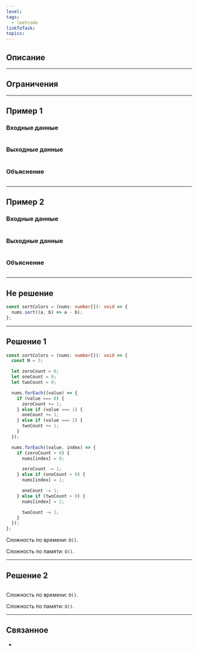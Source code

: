 ```yaml
---
level: 
tags:
  - leetcode
linkToTask: 
topics:
---
```

## Описание

---
## Ограничения

---
## Пример 1

### Входные данные

```

```
### Выходные данные

```

```
### Объяснение

```

```

---
## Пример 2

### Входные данные

```

```
### Выходные данные

```

```
### Объяснение

```

```

---
## Не решение

```typescript
const sortColors = (nums: number[]): void => {
  nums.sort((a, b) => a - b);
};
```

---
## Решение 1

```typescript
const sortColors = (nums: number[]): void => {
  const N = 3;

  let zeroCount = 0;
  let oneCount = 0;
  let twoCount = 0;

  nums.forEach((value) => {
    if (value === 0) {
      zeroCount += 1;
    } else if (value === 1) {
      oneCount += 1;
    } else if (value === 2) {
      twoCount += 1;
    }
  });

  nums.forEach((value, index) => {
    if (zeroCount > 0) {
      nums[index] = 0;

      zeroCount -= 1;
    } else if (oneCount > 0) {
      nums[index] = 1;

      oneCount -= 1;
    } else if (twoCount > 0) {
      nums[index] = 2;

      twoCount -= 1;
    }
  });
};
```

Сложность по времени: `O()`.

Сложность по памяти: `O()`.

---
## Решение 2

```typescript

```

Сложность по времени: `O()`.

Сложность по памяти: `O()`.

---
## Связанное

- 